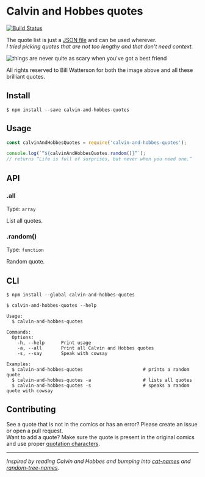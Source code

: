 # Calvin and Hobbes quotes
[![Build Status](https://img.shields.io/travis/Siilwyn/calvin-and-hobbes-quotes/master.svg?style=flat-square)](https://travis-ci.org/Siilwyn/calvin-and-hobbes-quotes)

The quote list is just a [JSON file](src/quotes.json) and can be used wherever.  
*I tried picking quotes that are not too lengthy and that don't need context.*

![things are never quite as scary when you've got a best friend](https://cdn.rawgit.com/Siilwyn/calvin-and-hobbes-quotes/master/a-best-friend.jpg)

All rights reserved to Bill Watterson for both the image above and all these brilliant quotes.

## Install
```
$ npm install --save calvin-and-hobbes-quotes
```

## Usage
```js
const calvinAndHobbesQuotes = require('calvin-and-hobbes-quotes');

console.log(`“${calvinAndHobbesQuotes.random()}”`);
// returns “Life is full of surprises, but never when you need one.”
```

## API

### .all
Type: `array`

List all quotes.

### .random()
Type: `function`

Random quote.

## CLI
```
$ npm install --global calvin-and-hobbes-quotes
```

```
$ calvin-and-hobbes-quotes --help

Usage:
  $ calvin-and-hobbes-quotes

Commands:
  Options:
    -h, --help      Print usage
    -a, --all       Print all Calvin and Hobbes quotes
    -s, --say       Speak with cowsay

Examples:
  $ calvin-and-hobbes-quotes                      # prints a random quote
  $ calvin-and-hobbes-quotes -a                   # lists all quotes
  $ calvin-and-hobbes-quotes -s                   # speaks a random quote with cowsay
```

## Contributing
See a quote that is not in the comics or has an error? Please create an issue or open a pull request.  
Want to add a quote? Make sure the quote is present in the original comics and use proper [quotation characters](http://smartquotesforsmartpeople.com/).

___

*Inspired by reading Calvin and Hobbes and bumping into [cat-names](https://github.com/sindresorhus/cat-names) and [random-tree-names](https://github.com/pguth/random-tree-names/).*
